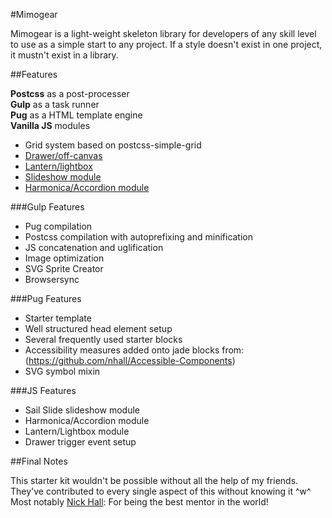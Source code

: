 #Mimogear

Mimogear is a light-weight skeleton library for developers of any skill level to use as a simple start to any project. If a style doesn't exist in one project, it mustn't exist in a library.

##Features

**Postcss** as a post-processer<br>
**Gulp** as a task runner<br>
**Pug** as a HTML template engine<br>
**Vanilla JS** modules

* Grid system based on postcss-simple-grid
* [Drawer/off-canvas](http://codepen.io/mimoduo/pen/kuobi)
* [Lantern/lightbox](http://codepen.io/mimoduo/pen/EPerjv)
* [Slideshow module](http://codepen.io/mimoduo/pen/gabWmN)
* [Harmonica/Accordion module](http://codepen.io/mimoduo/pen/epZaMq)

###Gulp Features

* Pug compilation
* Postcss compilation with autoprefixing and minification
* JS concatenation and uglification
* Image optimization
* SVG Sprite Creator
* Browsersync

###Pug Features

* Starter template
* Well structured head element setup
* Several frequently used starter blocks
* Accessibility measures added onto jade blocks from: (https://github.com/nhall/Accessible-Components)
* SVG symbol mixin

###JS Features

* Sail Slide slideshow module
* Harmonica/Accordion module
* Lantern/Lightbox module
* Drawer trigger event setup

##Final Notes

This starter kit wouldn't be possible without all the help of my friends. They've contributed to every single aspect of this without knowing it ^w^ Most notably [Nick Hall](https://github.com/nhall): For being the best mentor in the world!
